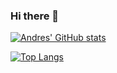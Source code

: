 ### Hi there 👋
[![Andres' GitHub stats](https://github-readme-stats.vercel.app/api?username=afarangurens&hide=prs&count_private=true&show_icons=true&theme=radical)](https://github.com/afarangurens/github-readme-stats)

[![Top Langs](https://github-readme-stats.vercel.app/api/top-langs/?username=afarangurens)](https://github.com/afarangurens/github-readme-stats)
<!--
**afarangurens/afarangurens** is a ✨ _special_ ✨ repository because its `README.md` (this file) appears on your GitHub profile.


-->
